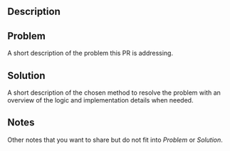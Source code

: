 ## Description

## Problem
A short description of the problem this PR is addressing.

## Solution
A short description of the chosen method to resolve the problem
with an overview of the logic and implementation details when needed.

## Notes
Other notes that you want to share but do not fit into _Problem_ or _Solution_.

